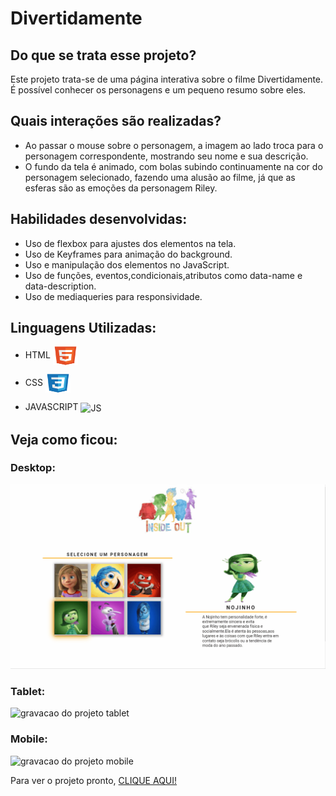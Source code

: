 # Divertidamente

## Do que se trata esse projeto?
Este projeto trata-se de uma página interativa sobre o filme Divertidamente. É possível conhecer os personagens
e um pequeno resumo sobre eles.

## Quais interações são realizadas?
- Ao passar o mouse sobre o personagem, a imagem ao lado troca para o personagem correspondente,
mostrando seu nome e sua descrição.
- O fundo da tela é animado, com bolas subindo continuamente na cor do personagem selecionado, fazendo uma alusão ao filme, já que as esferas são as emoções da personagem Riley.
  
## Habilidades desenvolvidas:
- Uso de flexbox para ajustes dos elementos na tela.
- Uso de Keyframes para animação do background.
- Uso e manipulação dos elementos no JavaScript.
- Uso de funções, eventos,condicionais,atributos como data-name e data-description.
- Uso de mediaqueries para responsividade.

## Linguagens Utilizadas:
- HTML <img align="center" alt="HTML" height="30" width="40" src="https://raw.githubusercontent.com/devicons/devicon/master/icons/html5/html5-original.svg">

- CSS  <img align="center" alt="CSS" height="30" width="40" src="https://raw.githubusercontent.com/devicons/devicon/master/icons/css3/css3-original.svg">

- JAVASCRIPT  <img align="center" alt="JS" height="30" width="40" src="https://cdn.jsdelivr.net/gh/devicons/devicon/icons/javascript/javascript-original.svg" />
          

## Veja como ficou:

### Desktop:
 <img src="./src/videos-readme/divertidamente-desktop.gif" alt="gravacao do projeto desktop">
 
### Tablet:
<img src="./src/videos-readme/divertidamente-tablet.gif" alt="gravacao do projeto tablet">

### Mobile:
 <img src="./src/videos-readme/divertidamente-mobile.gif" alt="gravacao do projeto mobile">

Para ver o projeto pronto, [CLIQUE AQUI!](https://jessica-os.github.io/Divertidamente/)
